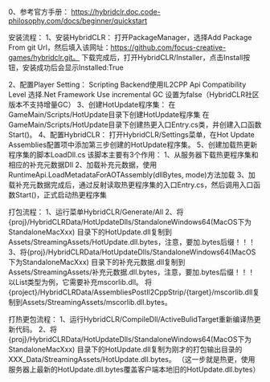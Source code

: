 0、参考官方手册：
	https://hybridclr.doc.code-philosophy.com/docs/beginner/quickstart
	
安装流程：
1、安装HybridCLR：
	打开PackageManager，选择Add Package From git Url，然后填入该网址：https://github.com/focus-creative-games/hybridclr.git。
	下载完成后，打开HybridCLR/Installer，点击Install按钮，安装成功后会显示Installed:True
	
2、配置Player Setting：
	Scripting Backend使用IL2CPP
	Api Compatibility Level 选择.Net Framework
	Use incremental GC 设置为false（HybridCLR社区版本不支持增量GC）
3、创建HotUpdate程序集：
	在GameMain/Scripts/HotUpdate目录下创建HotUpdate程序集
	在GameMain/Scripts/HotUpdate目录下创建热更入口Entry.cs类，并创建入口函数Start()。
4、配置HybridCLR：
	打开HybridCLR/Settings菜单，在Hot Update Assemblies配置项中添加第三步创建的HotUpdate程序集。
5、创建加载热更新程序集的脚本LoadDll.cs
	该脚本主要有3个作用：
	1、从服务器下载热更程序集和相应的补充元数据Dll
	2、加载补充元数据，使用RuntimeApi.LoadMetadataForAOTAssembly(dllBytes, mode)方法加载
	3、加载补充元数据完成后，通过反射读取热更程序集的入口Entry.cs，然后调用入口函数Start()，正式启动热更程序集

打包流程：
1、运行菜单HybridCLR/Generate/All
2、将{proj}/HybridCLRData/HotUpdateDlls/StandaloneWindows64(MacOS下为StandaloneMacXxx)
	目录下的HotUpdate.dll复制到Assets/StreamingAssets/HotUpdate.dll.bytes，注意，要加.bytes后缀！！！
3、将{proj}/HybridCLRData/HotUpdateDlls/StandaloneWindows64(MacOS下为StandaloneMacXxx)
	目录下的补充元数据.dll复制到Assets/StreamingAssets/补充元数据.dll.bytes，注意，要加.bytes后缀！！！
	以List<T>类型为例，它需要补充mscorlib.dll。
		将{project}/HybridCLRData/AssembliesPostIl2CppStrip/{target}/mscorlib.dll复制到Assets/StreamingAssets/mscorlib.dll.bytes。

打热更包流程：
1、运行HybridCLR/CompileDll/ActiveBulidTarget重新编译热更新代码。
2、将{proj}/HybridCLRData/HotUpdateDlls/StandaloneWindows64(MacOS下为StandaloneMacXxx)
	目录下的HotUpdate.dll复制为刚才的打包输出目录的 XXX_Data/StreamingAssets/HotUpdate.dll.bytes。
	（这一步就是热更，使用服务器上最新的HotUpdate.dll.bytes覆盖客户端本地旧的HotUpdate.dll.bytes）